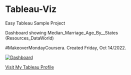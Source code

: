# Tableau-Viz
Easy Tableau Sample Project

Dashboard showing Median_Marriage_Age_By__States (Resources_DataWorld)

#MakeoverMondayCoursera. Created Friday, Oct 14/2022.

<div class='tableauPlaceholder' id='viz1665736769108' style='position: relative'><noscript><a href='#'><img alt='Dashboard ' src='https:&#47;&#47;public.tableau.com&#47;static&#47;images&#47;Ma&#47;MarriageMedianAgebyStateinTime&#47;Dashboard&#47;1_rss.png' style='border: none' /></a></noscript><object class='tableauViz'  style='display:none;'><param name='host_url' value='https%3A%2F%2Fpublic.tableau.com%2F' /> <param name='embed_code_version' value='3' /> <param name='site_root' value='' /><param name='name' value='MarriageMedianAgebyStateinTime&#47;Dashboard' /><param name='tabs' value='no' /><param name='toolbar' value='yes' /><param name='static_image' value='https:&#47;&#47;public.tableau.com&#47;static&#47;images&#47;Ma&#47;MarriageMedianAgebyStateinTime&#47;Dashboard&#47;1.png' /> <param name='animate_transition' value='yes' /><param name='display_static_image' value='yes' /><param name='display_spinner' value='yes' /><param name='display_overlay' value='yes' /><param name='display_count' value='yes' /><param name='language' value='en-US' /><param name='filter' value='publish=yes' /></object></div>         

[Visit My Tableau Profile](https://public.tableau.com/views/MarriageMedianAgebyStateinTime/Dashboard?:language=en-US&publish=yes&:display_count=n&:origin=viz_share_link)
